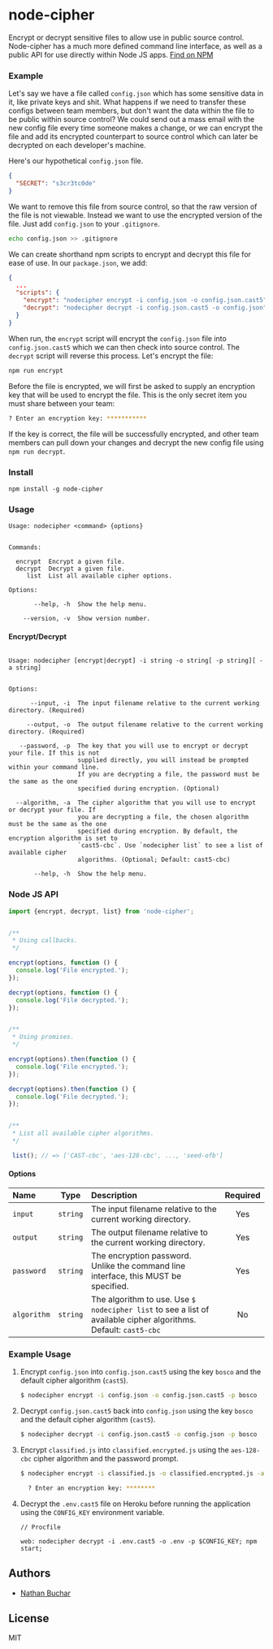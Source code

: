 # node-cipher

Encrypt or decrypt sensitive files to allow use in public source control. Node-cipher has a much more defined command line interface, as well as a public API for use directly within Node JS apps. [Find on NPM](https://www.npmjs.com/package/node-cipher)



### Example

Let's say we have a file called `config.json` which has some sensitive data in it, like private keys and shit. What happens if we need to transfer these configs between team members, but don't want the data within the file to be public within source control? We could send out a mass email with the new config file every time someone makes a change, or we can encrypt the file and add its encrypted counterpart to source control which can later be decrypted on each developer's machine.

Here's our hypothetical `config.json` file.

```json
{
  "SECRET": "s3cr3tc0de"
}
```

We want to remove this file from source control, so that the raw version of the file is not viewable. Instead we want to use the encrypted version of the file. Just add `config.json` to your `.gitignore`.

```bash
echo config.json >> .gitignore
```

We can create shorthand npm scripts to encrypt and decrypt this file for ease of use. In our `package.json`, we add:

```json
{
  ...
  "scripts": {
    "encrypt": "nodecipher encrypt -i config.json -o config.json.cast5",
    "decrypt": "nodecipher decrypt -i config.json.cast5 -o config.json"
  }
}
```

When run, the `encrypt` script will encrypt the `config.json` file into `config.json.cast5` which we can then check into source control. The `decrypt` script will reverse this process. Let's encrypt the file:

```bash
npm run encrypt
```

Before the file is encrypted, we will first be asked to supply an encryption key that will be used to encrypt the file. This is the only secret item you must share between your team:

```bash
? Enter an encryption key: ***********
```

If the key is correct, the file will be successfully encrypted, and other team members can pull down your changes and decrypt the new config file using `npm run decrypt`.



### Install

```
npm install -g node-cipher
```



### Usage


```
Usage: nodecipher <command> {options}


Commands:

  encrypt  Encrypt a given file.
  decrypt  Decrypt a given file.
     list  List all available cipher options.

Options:

       --help, -h  Show the help menu.

    --version, -v  Show version number.

```

#### Encrypt/Decrypt

```

Usage: nodecipher [encrypt|decrypt] -i string -o string[ -p string][ -a string]


Options:

      --input, -i  The input filename relative to the current working directory. (Required)

     --output, -o  The output filename relative to the current working directory. (Required)

   --password, -p  The key that you will use to encrypt or decrypt your file. If this is not
                   supplied directly, you will instead be prompted within your command line.
                   If you are decrypting a file, the password must be the same as the one
                   specified during encryption. (Optional)

  --algorithm, -a  The cipher algorithm that you will use to encrypt or decrypt your file. If
                   you are decrypting a file, the chosen algorithm must be the same as the one
                   specified during encryption. By default, the encryption algorithm is set to
                   `cast5-cbc`. Use `nodecipher list` to see a list of available cipher
                   algorithms. (Optional; Default: cast5-cbc)

       --help, -h  Show the help menu.

```



### Node JS API

```javascript
import {encrypt, decrypt, list} from 'node-cipher';


/**
 * Using callbacks.
 */

encrypt(options, function () {
  console.log('File encrypted.');
});

decrypt(options, function () {
  console.log('File decrypted.');
});


/**
 * Using promises.
 */

encrypt(options).then(function () {
  console.log('File encrypted.');
});

decrypt(options).then(function () {
  console.log('File decrypted.');
});


/**
 * List all available cipher algorithms.
 */

 list(); // => ['CAST-cbc', 'aes-128-cbc', ..., 'seed-ofb']
```

#### Options

|Name|Type|Description|Required|
|:---|:--:|:----------|:------:|
|`input`|`string`|The input filename relative to the current working directory.|Yes|
|`output`|`string`|The output filename relative to the current working directory.|Yes|
|`password`|`string`|The encryption password. Unlike the command line interface, this MUST be specified.|Yes|
|`algorithm`|`string`|The algorithm to use. Use `$ nodecipher list` to see a list of available cipher algorithms. Default: `cast5-cbc`|No|



### Example Usage

1. Encrypt `config.json` into `config.json.cast5` using the key `bosco` and the default cipher algorithm (`cast5`).

    ```bash
    $ nodecipher encrypt -i config.json -o config.json.cast5 -p bosco
    ```

2. Decrypt `config.json.cast5` back into `config.json` using the key `bosco` and the default cipher algorithm (`cast5`).

    ```bash
    $ nodecipher decrypt -i config.json.cast5 -o config.json -p bosco
    ```


3. Encrypt `classified.js` into `classified.encrypted.js` using the `aes-128-cbc` cipher algorithm and the password prompt.

    ```bash
    $ nodecipher encrypt -i classified.js -o classified.encrypted.js -a aes-128-cbc

      ? Enter an encryption key: ********
    ```

4. Decrypt the `.env.cast5` file on Heroku before running the application using the `CONFIG_KEY` environment variable.

    ```
    // Procfile

    web: nodecipher decrypt -i .env.cast5 -o .env -p $CONFIG_KEY; npm start;
    ```



## Authors
* [Nathan Buchar](mailto:hello@nathanbuchar.com)



## License
MIT
